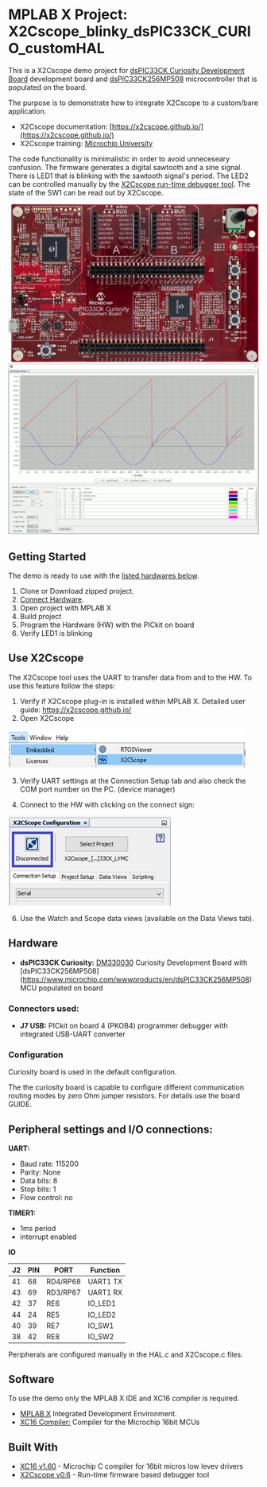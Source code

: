 # MPLAB X Project: X2Cscope_blinky_dsPIC33CK_CURIO_customHAL

This is a X2Cscope demo project for [dsPIC33CK Curiosity Development Board](https://www.microchip.com/developmenttools/ProductDetails/PartNO/DM330030) development board and [dsPIC33CK256MP508](https://www.microchip.com/wwwproducts/en/dsPIC33CK256MP508) microcontroller that is populated on the board.

The purpose is to demonstrate how to integrate X2Cscope to a custom/bare application.

* X2Cscope documentation: [https://x2cscope.github.io/](https://x2cscope.github.io/)
* X2Cscope training: [Microchip University](https://mu.microchip.com/page/all-courses)

The code functionality is minimalistic in order to avoid unneceseary confusion. The firmware generates a digital sawtooth and a sine signal. There is LED1 that is blinking with the sawtooth signal's period. The LED2 can be controlled manually by the [X2Cscope run-time debugger tool](https://x2cscope.github.io/). The state of the SW1 can be read out by X2Cscope.

![HW setup](doc/dsPIC33CK_curiosity.jpg)
![X2Cscope](doc/Scope_Animated.gif)

## Getting Started

The demo is ready to use with the [listed hardwares below](#hardware).

1. Clone or Download zipped project.
2. [Connect Hardware](#connectors-used).
3. Open project with MPLAB X
4. Build project
5. Program the Hardware (HW) with the PICkit on board
6. Verify LED1 is blinking

## Use X2Cscope

The X2Cscope tool uses the UART to transfer data from and to the HW. To use this feature follow the steps:

1. Verify if X2Cscope plug-in is installed within MPLAB X. Detailed user guide: https://x2cscope.github.io/
2. Open X2Cscope 

![Open X2Cscope](doc/open_X2Cscope.png)

3. Verify UART settings at the Connection Setup tab and also check the COM port number on the PC. (device manager)

4. Connect to the HW with clicking on the connect sign:

![Open Button](doc/Connect_X2Cscope.png)

6. Use the Watch and Scope data views (available on the Data Views tab).

## Hardware

* **dsPIC33CK Curiosity:** [DM330030](https://www.microchip.com/developmenttools/ProductDetails/PartNO/DM330030) Curiosity Development Board with [dsPIC33CK256MP508] (https://www.microchip.com/wwwproducts/en/dsPIC33CK256MP508) MCU populated on board

### Connectors used:

* **J7 USB:** PICkit on board 4 (PKOB4) programmer debugger with integrated USB-UART converter

### Configuration

Curiosity board is used in the default configuration. 

The the curiosity board is capable to configure different communication routing modes by zero Ohm jumper resistors. For details use the board GUIDE.

## Peripheral settings and I/O connections: 

**UART:**
   * Baud rate: 115200
   * Parity: None
   * Data bits: 8
   * Stop bits: 1
   * Flow control: no

**TIMER1:**
   * 1ms period
   * interrupt enabled

**IO**

| J2  | PIN | PORT   | Function |
| --- | ----|--------|----------|
|  41 |  68 | RD4/RP68   | UART1 TX |
|  43 |  69 | RD3/RP67   | UART1 RX |
|  42 |  37 | RE6    | IO_LED1  |
|  44 |  24 | RE5    | IO_LED2  |
|  40 |  39 | RE7    | IO_SW1   |
|  38 |  42 | RE8    | IO_SW2   |

   Peripherals are configured manually in the HAL.c and X2Cscope.c files.

## Software

To use the demo only the MPLAB X IDE and XC16 compiler is required. 

* [MPLAB X](https://www.microchip.com/mplab/mplab-x-ide) Integrated Development Environment. 
* [XC16 Compiler:](https://www.microchip.com/mplab/compilers) Compiler for the Microchip 16bit MCUs
## Built With

* [XC16 v1.60](https://www.microchip.com/mplab/compilers) - Microchip C compiler for 16bit micros
low levev drivers
* [X2Cscope v0.6](https://x2cscope.github.io/) - Run-time firmware based debugger tool
